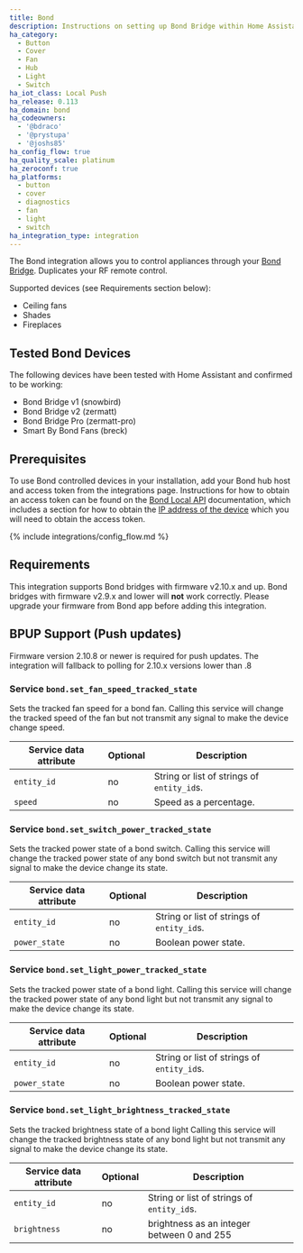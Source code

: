 ```yaml
---
title: Bond
description: Instructions on setting up Bond Bridge within Home Assistant.
ha_category:
  - Button
  - Cover
  - Fan
  - Hub
  - Light
  - Switch
ha_iot_class: Local Push
ha_release: 0.113
ha_domain: bond
ha_codeowners:
  - '@bdraco'
  - '@prystupa'
  - '@joshs85'
ha_config_flow: true
ha_quality_scale: platinum
ha_zeroconf: true
ha_platforms:
  - button
  - cover
  - diagnostics
  - fan
  - light
  - switch
ha_integration_type: integration
---
```


The Bond integration allows you to control appliances through your [Bond Bridge](https://bondhome.io/). Duplicates your RF remote control.

Supported devices (see Requirements section below):

- Ceiling fans
- Shades
- Fireplaces

## Tested Bond Devices

The following devices have been tested with Home Assistant and confirmed to be working:

- Bond Bridge v1 (snowbird)
- Bond Bridge v2 (zermatt)
- Bond Bridge Pro (zermatt-pro)
- Smart By Bond Fans (breck)

## Prerequisites

To use Bond controlled devices in your installation, add your Bond hub host and access token from the integrations page. Instructions for how to obtain an access token can be found on the [Bond Local API](http://docs-local.appbond.com/#section/Getting-Started/Get-Device-Information) documentation, which includes a section for how to obtain the [IP address of the device](http://docs-local.appbond.com/#section/Getting-Started/Finding-the-Bond-IP) which you will need to obtain the access token.

{% include integrations/config_flow.md %}

## Requirements

This integration supports Bond bridges with firmware v2.10.x and up.
Bond bridges with firmware v2.9.x and lower will **not** work correctly. Please
upgrade your firmware from Bond app before adding this integration.

## BPUP Support (Push updates)

Firmware version 2.10.8 or newer is required for push updates. The integration
will fallback to polling for 2.10.x versions lower than .8

### Service `bond.set_fan_speed_tracked_state`

Sets the tracked fan speed for a bond fan.
Calling this service will change the tracked speed of the fan but not transmit any signal to make the device change speed.

| Service data attribute | Optional | Description |
| ---------------------- | -------- | ----------- |
| `entity_id` | no | String or list of strings of `entity_id`s.
| `speed` | no | Speed as a percentage.

### Service `bond.set_switch_power_tracked_state`

Sets the tracked power state of a bond switch.
Calling this service will change the tracked power state of any bond switch but not transmit any signal to make the device change its state.

| Service data attribute | Optional | Description |
| ---------------------- | -------- | ----------- |
| `entity_id` | no | String or list of strings of `entity_id`s.
| `power_state` | no | Boolean power state.

### Service `bond.set_light_power_tracked_state`

Sets the tracked power state of a bond light.
Calling this service will change the tracked power state of any bond light but not transmit any signal to make the device change its state.

| Service data attribute | Optional | Description |
| ---------------------- | -------- | ----------- |
| `entity_id` | no | String or list of strings of `entity_id`s.
| `power_state` | no | Boolean power state.

### Service `bond.set_light_brightness_tracked_state`

Sets the tracked brightness state of a bond light
Calling this service will change the tracked brightness state of any bond light but not transmit any signal to make the device change its state.

| Service data attribute | Optional | Description |
| ---------------------- | -------- | ----------- |
| `entity_id` | no | String or list of strings of `entity_id`s.
| `brightness` | no | brightness as an integer between 0 and 255
